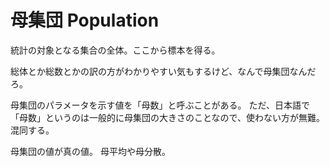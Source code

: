 # 母集団 Population

統計の対象となる集合の全体。ここから標本を得る。

総体とか総数とかの訳の方がわかりやすい気もするけど、なんで母集団なんだろ。

母集団のパラメータを示す値を「母数」と呼ぶことがある。
ただ、日本語で「母数」というのは一般的に母集団の大きさのことなので、使わない方が無難。混同する。

母集団の値が真の値。
母平均や母分散。
